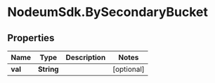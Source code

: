 # NodeumSdk.BySecondaryBucket

## Properties

Name | Type | Description | Notes
------------ | ------------- | ------------- | -------------
**val** | **String** |  | [optional] 


